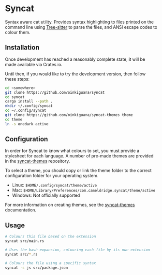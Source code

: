 [Tree-sitter]: https://github.com/tree-sitter/tree-sitter
[syncat-themes]: https://github.com/oinkiguana/syncat-themes

# Syncat

Syntax aware cat utility. Provides syntax highlighting to files printed on the command line using
[Tree-sitter][] to parse the files, and ANSI escape codes to colour them.

## Installation

Once development has reached a reasonably complete state, it will be made available via Crates.io.

Until then, if you would like to try the development version, then follow these steps:

```bash
cd <somewhere>
git clone https://github.com/oinkiguana/syncat
cd syncat
cargo install --path .
mkdir ~/.config/syncat
cd ~/.config/syncat
git clone https://github.com/oinkiguana/syncat-themes theme
cd theme
ln -s onedark active
```

## Configuration

In order for Syncat to know what colours to set, you must provide a stylesheet for each language. A
number of pre-made themes are provided in the [syncat-themes][] repository.

To select a theme, you should copy or link the theme folder to the correct configuration folder for
your operating system.

*   Linux: `$HOME/.config/syncat/theme/active`
*   Mac: `$HOME/Library/Preferences/com.cameldridge.syncat/theme/active`
*   Windows: Not officially supported

For more information on creating themes, see the [syncat-themes][] documentation.

## Usage

```bash
# Colours this file based on the extension
syncat src/main.rs

# Uses the bash expansion, colouring each file by its own extension
syncat src/*.rs

# Colours the file using a specific syntax
syncat -s js src/package.json
```
